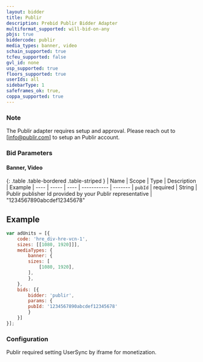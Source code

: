 ```yaml
---
layout: bidder
title: Publir
description: Prebid Publir Bidder Adapter
multiformat_supported: will-bid-on-any
pbjs: true
biddercode: publir
media_types: banner, video
schain_supported: true
tcfeu_supported: false
gvl_id: none
usp_supported: true
floors_supported: true
userIds: all
sidebarType: 1
safeframes_ok: true,
coppa_supported: true
---
```


### Note

The Publir adapter requires setup and approval. Please reach out to [info@publir.com] to setup an Publir account.

### Bid Parameters

#### Banner, Video

{: .table .table-bordered .table-striped }
| Name | Scope | Type | Description | Example
| ---- | ----- | ---- | ----------- | -------
| `pubId` | required | String |  Publir publisher Id provided by your Publir representative  | "1234567890abcdef12345678"

## Example

```javascript
var adUnits = [{
    code: 'hre_div-hre-vcn-1',
    sizes: [[1080, 1920]]],
    mediaTypes: {
        banner: {
        sizes: [
            [1080, 1920],
        ],
        },
    },
    bids: [{
        bidder: 'publir',
        params: {
        pubId: '1234567890abcdef12345678'
        }
    }]
}];
```

### Configuration

Publir required setting UserSync by iframe for monetization.
